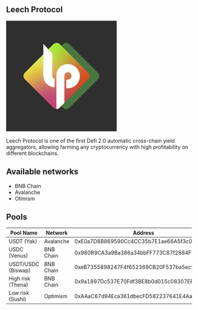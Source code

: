 <!-- ABOUT THE PROJECT -->

## Leech Protocol

[![Product Logo Screen Shot][product-logo]](https://www.leechprotocol.com)

<!-- MARKDOWN LINKS & IMAGES -->

[product-logo]: images/logo-small.jpg

Leech Protocol is one of the first Defi 2.0 automatic cross-chain yield aggregators, allowing farming any cryptocurrency with high profitability on different blockchains.

## Available networks
- BNB Chain
- Avalanche
- Otimism

## Pools

| Pool Name           | Network       | Address                                    |
| ------------------- | ------------- | -------------------------------------------|
| USDT (Yak)          | Avalanche     | 0xE0a7D8B869590Cc4CC35b7E1ae66A5f3c03255D3 |
| USDC (Venus)        | BNB Chain     | 0x980B9CA3a9Ba386a34bbFF773C87f2884Fb57742 |
| USDT/USDC (Biswap)  | BNB Chain     | 0xeB7355898247F4f652369CB20F537ba5ec9ED7BE |
| High risk (Thena)   | BNB Chain     | 0x9a1897Dc537E70Fdf3BE8b0d015c08307EF5fC06 |
| Low risk (Sushi)    | Optimism      | 0xAAaC67d94Eca361dbecFD582237641E4AaCecF7f |
